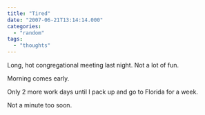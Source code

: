 ```yaml
---
title: "Tired"
date: "2007-06-21T13:14:14.000"
categories: 
  - "random"
tags: 
  - "thoughts"
---
```


Long, hot congregational meeting last night. Not a lot of fun.

Morning comes early.

Only 2 more work days until I pack up and go to Florida for a week.

Not a minute too soon.
